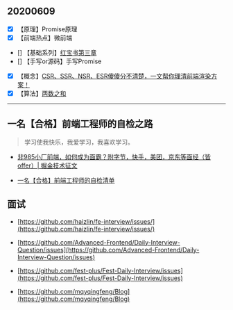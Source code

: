 ## 20200609
- [x] 【原理】Promise原理
- [x] 【前端热点】微前端
- [] 【基础系列】[红宝书第三章](https://github.com/kouchao/learn/issues/1)
- [] 【手写or源码】手写Promise
- [x] 【概念】[CSR、SSR、NSR、ESR傻傻分不清楚，一文帮你理清前端渲染方案！](https://juejin.im/post/5ed5cbaef265da76d109ea3a)
- [x] 【算法】[两数之和](https://github.com/kouchao/learn/issues/2)

----
## 一名【合格】前端工程师的自检之路
> 学习使我快乐，我爱学习，我喜欢学习。
- [非985小厂前端，如何成为面霸？附字节，快手，美团，京东等面经（皆offer）| 掘金技术征文](https://juejin.im/post/5e7f6dcee51d4546df737850)

- [一名【合格】前端工程师的自检清单](https://juejin.im/post/5cc1da82f265da036023b628)

## 面试
- [https://github.com/haizlin/fe-interview/issues/](https://github.com/haizlin/fe-interview/issues/)

- [https://github.com/Advanced-Frontend/Daily-Interview-Question/issues](https://github.com/Advanced-Frontend/Daily-Interview-Question/issues)

- [https://github.com/fest-plus/Fest-Daily-Interview/issues](https://github.com/fest-plus/Fest-Daily-Interview/issues)

- [https://github.com/mqyqingfeng/Blog](https://github.com/mqyqingfeng/Blog)